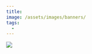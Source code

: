 ```yaml
---
title:
image: /assets/images/banners/
tags:
  -
---
```


[![](/assets/images/2025/example-thumbnail.png)](/assets/images/2025/example.png)
